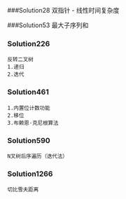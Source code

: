###Solution28
    双指针 - 线性时间复杂度

###Solution53
    最大子序列和

### Solution226
    反转二叉树
    1.递归
    2.迭代

### Solution461
    1.内置位计数功能
    2.移位
    3.布赖恩·克尼根算法
    
### Solution590
    N叉树后序遍历（迭代法）

### Solution1266
    切比雪夫距离
